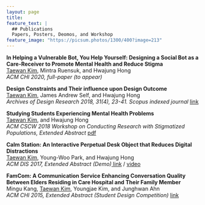 ```yaml
---
layout: page
title: 
feature_text: |
  ## Publications
  Papers, Posters, Deomos, and Workshop
feature_image: "https://picsum.photos/1300/400?image=213"
---
```

<b>In Helping a Vulnerable Bot, You Help Yourself: Designing a Social Bot as a Care-Receiver to Promote Mental Health and Reduce Stigma</b><br>
<u>Taewan Kim</u>, Mintra Ruensuk, and Hwajung Hong <br>
<i>ACM CHI 2020, full-paper (to appear)</i>

<b>Design Constraints and Their influence upon Design Outcome</b><br> 
<u>Taewan Kim</u>, James Andrew Self, and Hwajung Hong <br>
<i>Archives of Design Research 2018, 31(4), 23-41. Scopus indexed journal</i> <a href="https://doi.org/10.15187/adr.2018.11.31.4.23" target="_blank"> link</a>

<b>Studying Students Experiencing Mental Health Problems</b><br>
<u>Taewan Kim</u>, and Hwajung Hong<br>
<i>ACM CSCW 2018 Workshop on Conducting Research with Stigmatized Populations, Extended Abstract</i> <a href="https://drive.google.com/open?id=1CHSTtNAiKYv0aA1ikpc4owbm_e_h2TzS" target="_blank">pdf</a> 

<b>Calm Station: An Interactive Perpetual Desk Object that Reduces Digital Distractions</b><br>
<u>Taewan Kim</u>, Young-Woo Park, and Hwajung Hong<br><i>ACM DIS 2017, Extended Abstract (Demo)</i><a href="https://doi.org/10.1145/3064857.3079183" target="_blank"> link</a> / <a href="https://youtu.be/gCBQhNUlmzo" target="_blank">video</a>

<b>FamCom: A Communication Service Enhancing Conversation Quality Between Elders Residing in Care Hospital and Their Family Member</b><br>
Mingu Kang, <u>Taewan Kim</u>, Youngjae Kim, and Junghwan Ahn<br> 
<i>ACM CHI 2015, Extended Abstract (Student Design Competition)</i> <a href="https://doi.org/10.1145/2702613.2726952" target="_blank"> link</a>
